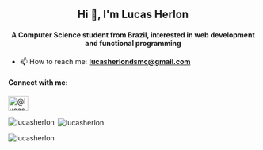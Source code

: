 <h2 align="center">Hi 👋, I'm Lucas Herlon</h2>
<h4 align="center">A Computer Science student from Brazil, interested in web development and functional programming</h4>


- 📫 How to reach me: **lucasherlondsmc@gmail.com**

<h4 align="left">Connect with me:</h4>
<p align="left">
<a href="https://medium.com/@lucasherlondsmc" target="blank"><img align="center" src="https://raw.githubusercontent.com/rahuldkjain/github-profile-readme-generator/master/src/images/icons/Social/medium.svg" alt="@lucasherlondsmc" height="30" width="40" /></a>
</p>


<p><img align="left" src="https://github-readme-stats.vercel.app/api/top-langs?username=lucasherlon&show_icons=true&theme=dark&locale=en&layout=compact" alt="lucasherlon" /></p>

<p>&nbsp;<img align="center" src="https://github-readme-stats.vercel.app/api?username=lucasherlon&show_icons=true&theme=dark&locale=en" alt="lucasherlon" /></p>

<p><img align="center" src="https://github-readme-streak-stats.herokuapp.com/?user=lucasherlon&theme=dark" alt="lucasherlon" /></p>



